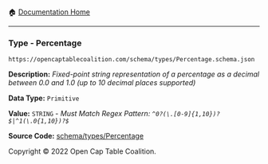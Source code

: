 :house: [Documentation Home](/docs/README.md)

---

### Type - Percentage

`https://opencaptablecoalition.com/schema/types/Percentage.schema.json`

**Description:** _Fixed-point string representation of a percentage as a decimal between 0.0 and 1.0 (up to 10 decimal places supported)_

**Data Type:** `Primitive`

**Value:** `STRING` - _Must Match Regex Pattern: `^0?(\.[0-9]{1,10})?$|^1(\.0{1,10})?$`_

**Source Code:** [schema/types/Percentage](/schema/types/Percentage.schema.json)

Copyright © 2022 Open Cap Table Coalition.
